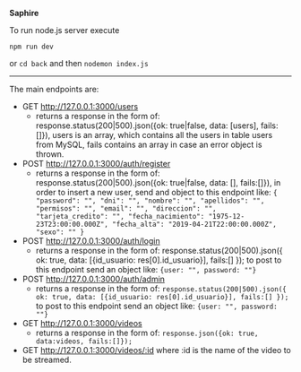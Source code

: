 **Saphire**

To run node.js server execute

    npm run dev

or `cd back` and then `nodemon index.js`

* * * 

The main endpoints are:

   + GET http://127.0.0.1:3000/users
       - returns a response in the form of: response.status(200|500).json({ok: true|false, data: [users], fails:[]}), users is an array, which contains all the users in table users from MySQL, 
       fails contains an array in case an error object is thrown.
   + POST http://127.0.0.1:3000/auth/register
       - returns a response in the form of: response.status(200|500).json({ok: true|false, data: [], fails:[]}), in order to insert a new user, 
       send and object to this endpoint like:
           `{
               "password": "",
               "dni": "",
               "nombre": "",
               "apellidos": "",
               "permisos": "",
               "email": "",
               "direccion": "",
               "tarjeta_credito": "",
               "fecha_nacimiento": "1975-12-23T23:00:00.000Z",
               "fecha_alta": "2019-04-21T22:00:00.000Z",
               "sexo": ""
           }`
   + POST http://127.0.0.1:3000/auth/login
       - returns a response in the form of: response.status(200|500).json({ ok: true, data: [{id_usuario: res[0].id_usuario}], fails:[] });
       to post to this endpoint send an object like: 
           `{user: "", password: ""}`
   + POST http://127.0.0.1:3000/auth/admin
       - returns a response in the form of: `response.status(200|500).json({ ok: true, data: [{id_usuario: res[0].id_usuario}], fails:[] });`
       to post to this endpoint send an object like:
           `{user: "", password: ""}`
   + GET http://127.0.0.1:3000/videos
       - returns a response in the form of: `response.json({ok: true, data:videos, fails:[]});`
   + GET http://127.0.0.1:3000/videos/:id where :id is the name of the video to be streamed.

